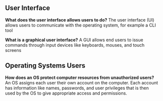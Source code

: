 ## User Interface

**What does the user interface allows users to do?**
The user interface (UI) allows users to communicate with the operating system, for example a CLI tool

**What is a graphical user interface?**
A GUI allows end users to issue commands through input devices like keyboards, mouses, and touch screens

## Operating Systems Users

**How does an OS protect computer resources from unauthorized users?**
An OS assigns each user their own account on the computer. Each account has information like names, passwords, and user privileges that is then used by the OS to give appropriate access and permissions.